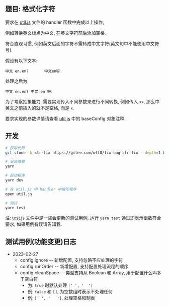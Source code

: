 ## 题目: 格式化字符

要求在 [util.js](./util.js) 文件的 handler 函数中完成以上操作,

例如转换英文标点为中文, 在英文字符前后添加空格.

符合直观习惯, 例如英文后面的字符不需转成中文字符(英文句中不能使用中文符号).

假设有以下文本:

```text
中文 en.en?		中文en呀.
```

处理之后为:

```text
中文 en.en? 中文 en 呀。
```

为了考察抽象能力, 需要实现传入不同参数来进行不同转换, 例如传入 `xx`, 那么中英文之前插入的就不是空格, 而是 `x`.

要求实现的参数详情请查看 [util.js](./util.js) 中的 baseConfig 对象注释.

## 开发

```sh
# 获取代码
git clone -b str-fix https://gitee.com/wll8/fix-bug str-fix --depth=1 && cd str-fix

# 安装依赖
yarn

# 启动程序
yarn dev

# 在 util.js 中 handler 中编写程序
open util.js

# 测试
yarn test
```

注: [test.js](./test.js) 文件中是一些会更新的测试用例, 运行 `yarn test` 通过即表示函数符合要求, 如果用例有误请告知我.

## 测试用例(功能变更)日志
- 2023-02-27
  - config.ignore -- 新增配置, 支持忽略不应处理的字符
  - config.runOrder -- 新增配置, 支持配置处理流程的顺序
  - config.cleanSpace -- 类型支持从 Boolean 和 Array, 用于配置什么叫多于空白符
    - 为: `true` 时默认处理 `[' ', '	']`
    - 例: `false` 和 `[]`, 为空数组时表示不处理任何
    - 例: `[' ', '	']`, 处理空格和制表
